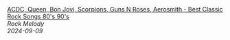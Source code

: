 <!--2024-09-09 15:38:02-->
<div class="yb">
  <a class="nodecor" href="/index.html?rok/acdc_queen_bon_jovi_scorpions_guns_n_roses_aerosmith_-_best_classic_rock_songs_80_s_90_s">
    <img class="preview" data-videoid="zhZSAzy1Kpo" src="https://i3.ytimg.com/vi/zhZSAzy1Kpo/hqdefault.jpg" align="middle" alt="">
  </a>
  <div class="inlbl text">
    <a class="nodecor" href="/index.html?rok/acdc_queen_bon_jovi_scorpions_guns_n_roses_aerosmith_-_best_classic_rock_songs_80_s_90_s">ACDC, Queen, Bon Jovi, Scorpions, Guns N Roses, Aerosmith - Best Classic Rock Songs 80's 90's</a><br>
    <i class="smaller2">Rock Melody</i><br>
    <i class="smaller3">2024-09-09</i>
  </div>
</div>
